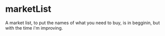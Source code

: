 # marketList
A market list, to put the names of what you need to buy, is in begginin, but with the time i'm improving.

